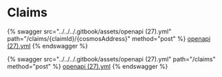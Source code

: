 # Claims



{% swagger src="../../../.gitbook/assets/openapi (27).yml" path="/claims/{claimId}/{cosmosAddress}" method="post" %}
[openapi (27).yml](<../../../.gitbook/assets/openapi (27).yml>)
{% endswagger %}

{% swagger src="../../../.gitbook/assets/openapi (27).yml" path="/claims" method="post" %}
[openapi (27).yml](<../../../.gitbook/assets/openapi (27).yml>)
{% endswagger %}
